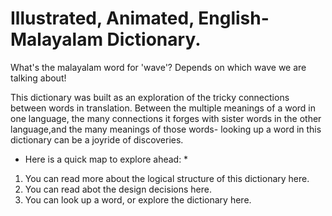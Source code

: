 # Illustrated, Animated, English-Malayalam Dictionary. 

What's the malayalam word for 'wave'? Depends on which wave we are talking about!

This dictionary was built as an exploration of the tricky connections between words in translation. Between the multiple meanings of a word in one language, the many connections it forges with sister words in the other language,and the many meanings of those words- looking up a word in this dictionary can be a joyride of discoveries.

* Here is a quick map to explore ahead: * 
1. You can read more about the logical structure of this dictionary here.
2. You can read abot the design decisions here.
3. You can look up a word, or explore the dictionary here. 
